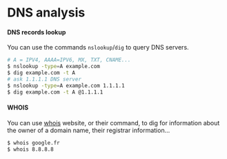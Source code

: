 # DNS analysis

<div class="row row-cols-md-2"><div>

#### DNS records lookup

You can use the commands `nslookup`/`dig` to query DNS servers.

```bash
# A = IPV4, AAAA=IPV6, MX, TXT, CNAME...
$ nslookup -type=A example.com
$ dig example.com -t A
# ask 1.1.1.1 DNS server
$ nslookup -type=A example.com 1.1.1.1
$ dig example.com -t A @1.1.1.1
```
</div><div>

#### WHOIS

You can use [whois](https://www.whois.com/whois/) website, or their command, to dig for information about the owner of a domain name, their registrar information...

```bash
$ whois google.fr
$ whois 8.8.8.8
```
</div></div>
